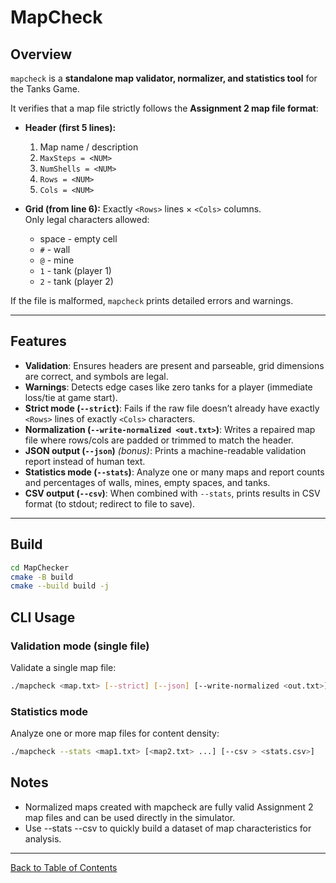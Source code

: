 # MapCheck

## Overview
`mapcheck` is a **standalone map validator, normalizer, and statistics tool** for the Tanks Game.

It verifies that a map file strictly follows the **Assignment 2 map file format**:

- **Header (first 5 lines):**
  1. Map name / description  
  2. `MaxSteps = <NUM>`  
  3. `NumShells = <NUM>`  
  4. `Rows = <NUM>`  
  5. `Cols = <NUM>`  

- **Grid (from line 6):**
  Exactly `<Rows>` lines × `<Cols>` columns.  
  Only legal characters allowed:
  - space - empty cell  
  - `#` - wall  
  - `@` - mine  
  - `1` - tank (player 1)  
  - `2` - tank (player 2)  

If the file is malformed, `mapcheck` prints detailed errors and warnings.

---

## Features
- **Validation**: Ensures headers are present and parseable, grid dimensions are correct, and symbols are legal.
- **Warnings**: Detects edge cases like zero tanks for a player (immediate loss/tie at game start).
- **Strict mode (`--strict`)**: Fails if the raw file doesn’t already have exactly `<Rows>` lines of exactly `<Cols>` characters.
- **Normalization (`--write-normalized <out.txt>`)**: Writes a repaired map file where rows/cols are padded or trimmed to match the header.
- **JSON output (`--json`)** *(bonus)*: Prints a machine-readable validation report instead of human text.
- **Statistics mode (`--stats`)**: Analyze one or many maps and report counts and percentages of walls, mines, empty spaces, and tanks.
- **CSV output (`--csv`)**: When combined with `--stats`, prints results in CSV format (to stdout; redirect to file to save).

---

## Build
```bash
cd MapChecker
cmake -B build
cmake --build build -j
```

## CLI Usage

### Validation mode (single file)
Validate a single map file:

```bash
./mapcheck <map.txt> [--strict] [--json] [--write-normalized <out.txt>]
```

### Statistics mode
Analyze one or more map files for content density:

```bash
./mapcheck --stats <map1.txt> [<map2.txt> ...] [--csv > <stats.csv>]
```

## Notes
- Normalized maps created with mapcheck are fully valid Assignment 2 map files and can be used directly in the simulator.
- Use --stats --csv to quickly build a dataset of map characteristics for analysis.

--- 

[Back to Table of Contents](../README.md)
